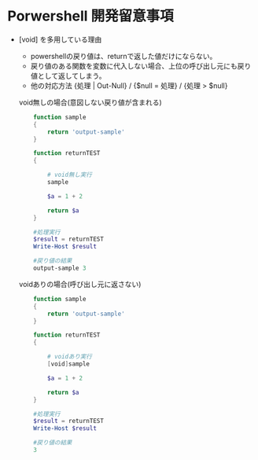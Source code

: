 # Porwershell 開発留意事項

- [void] を多用している理由
    - powershellの戻り値は、returnで返した値だけにならない。
    - 戻り値のある関数を変数に代入しない場合、上位の呼び出し元にも戻り値として返してしまう。
    - 他の対応方法 {処理 | Out-Null} / {$null = 処理} / {処理 > $null}

    void無しの場合(意図しない戻り値が含まれる)

    ```powershell
        function sample
        {
            return 'output-sample'
        }

        function returnTEST
        {

            # void無し実行
            sample

            $a = 1 + 2

            return $a
        }

        #処理実行
        $result = returnTEST
        Write-Host $result

        #戻り値の結果
        output-sample 3
    ```

    voidありの場合(呼び出し元に返さない)
    ```powershell
        function sample
        {
            return 'output-sample'
        }

        function returnTEST
        {

            # voidあり実行
            [void]sample

            $a = 1 + 2

            return $a
        }

        #処理実行
        $result = returnTEST
        Write-Host $result

        #戻り値の結果
        3
    ```
